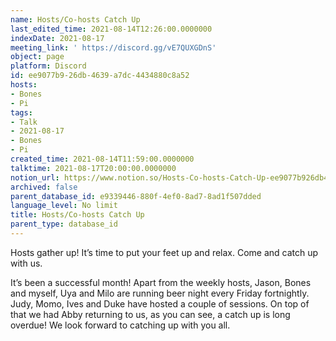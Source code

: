 ```yaml
---
name: Hosts/Co-hosts Catch Up
last_edited_time: 2021-08-14T12:26:00.0000000
indexDate: 2021-08-17
meeting_link: ' https://discord.gg/vE7QUXGDnS'
object: page
platform: Discord
id: ee9077b9-26db-4639-a7dc-4434880c8a52
hosts:
- Bones
- Pi
tags:
- Talk
- 2021-08-17
- Bones
- Pi
created_time: 2021-08-14T11:59:00.0000000
talktime: 2021-08-17T20:00:00.0000000
notion_url: https://www.notion.so/Hosts-Co-hosts-Catch-Up-ee9077b926db4639a7dc4434880c8a52
archived: false
parent_database_id: e9339446-880f-4ef0-8ad7-8ad1f507dded
language_level: No limit
title: Hosts/Co-hosts Catch Up
parent_type: database_id
---
```









Hosts gather up! It’s time to put your feet up and relax. Come and catch up with us.

It’s been a successful month! Apart from the weekly hosts, Jason, Bones and myself, Uya and Milo are running beer night every Friday fortnightly. Judy, Momo, Ives and Duke have hosted a couple of sessions. On top of that we had Abby returning to us, as you can see, a catch up is long overdue! We look forward to catching up with you all.

















